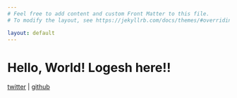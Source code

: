 ```yaml
---
# Feel free to add content and custom Front Matter to this file.
# To modify the layout, see https://jekyllrb.com/docs/themes/#overriding-theme-defaults

layout: default
---
```


# Hello, World! Logesh here!!

<div class="social-links">
  <a href="https://twitter.com/{{ site.social.twitter }}">twitter</a> |
  <a href="https://github.com/{{ site.social.github }}">github</a>
</div>
